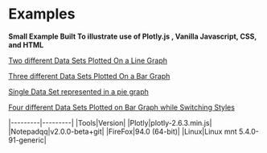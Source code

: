 # Examples

**Small Example Built To illustrate use of Plotly.js , Vanilla Javascript, CSS, and HTML**

[Two different Data Sets Plotted On a Line Graph](https://github.com/AaClay/Examples/blob/main/2dset_line.png)

[Three different Data Sets Plotted On a Bar Graph](https://github.com/AaClay/Examples/blob/main/3Dset_Bar.png)

[Single Data Set represented in a pie graph](https://github.com/AaClay/Examples/blob/main/basic_pie.png)

[Four different Data Sets Plotted on Bar Graph while Switching Styles](https://github.com/AaClay/Examples/blob/main/4dset_chng_style.png)


|---------|---------|
|Tools|Version|
|Plotly|plotly-2.6.3.min.js|
|Notepadqq|v2.0.0-beta+git|
|FireFox|94.0 (64-bit)|
|Linux|Linux mnt 5.4.0-91-generic|
